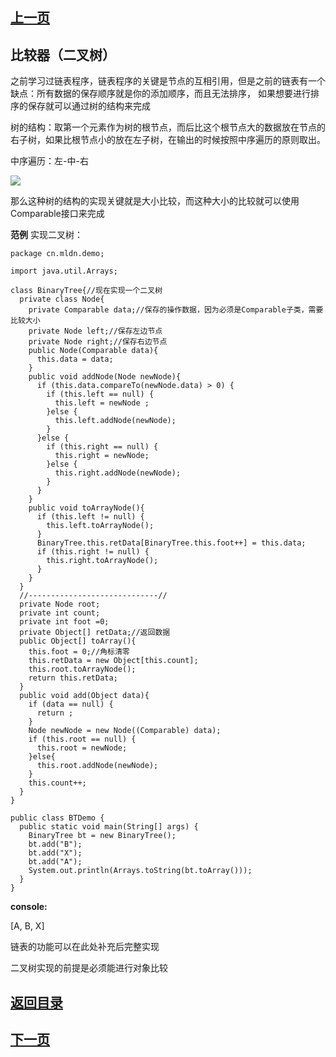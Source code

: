 ## [上一页](course52)
## 比较器（二叉树）

之前学习过链表程序，链表程序的关键是节点的互相引用，但是之前的链表有一个缺点：所有数据的保存顺序就是你的添加顺序，而且无法排序，
如果想要进行排序的保存就可以通过树的结构来完成 

树的结构：取第一个元素作为树的根节点，而后比这个根节点大的数据放在节点的右子树，如果比根节点小的放在左子树，在输出的时候按照中序遍历的原则取出。

中序遍历：左-中-右

![](http://ww2.sinaimg.cn/large/0060lm7Tly1fnfvg6ghdmj30ne0d2gnc.jpg)

那么这种树的结构的实现关键就是大小比较，而这种大小的比较就可以使用Comparable接口来完成

**范例** 实现二叉树：

    package cn.mldn.demo;

    import java.util.Arrays;

    class BinaryTree{//现在实现一个二叉树
      private class Node{
        private Comparable data;//保存的操作数据，因为必须是Comparable子类，需要比较大小
        private Node left;//保存左边节点
        private Node right;//保存右边节点
        public Node(Comparable data){
          this.data = data;
        }
        public void addNode(Node newNode){
          if (this.data.compareTo(newNode.data) > 0) {
            if (this.left == null) {
              this.left = newNode ;
            }else {
              this.left.addNode(newNode);
            }
          }else {
            if (this.right == null) {
              this.right = newNode;
            }else {
              this.right.addNode(newNode);
            }
          }
        }
        public void toArrayNode(){
          if (this.left != null) {
            this.left.toArrayNode();
          }
          BinaryTree.this.retData[BinaryTree.this.foot++] = this.data;
          if (this.right != null) {
            this.right.toArrayNode();
          }
        }
      }
      //-----------------------------//
      private Node root;
      private int count;
      private int foot =0;
      private Object[] retData;//返回数据
      public Object[] toArray(){
        this.foot = 0;//角标清零
        this.retData = new Object[this.count];
        this.root.toArrayNode();
        return this.retData;
      }
      public void add(Object data){
        if (data == null) {
          return ;
        }
        Node newNode = new Node((Comparable) data);
        if (this.root == null) {
          this.root = newNode;
        }else{
          this.root.addNode(newNode);
        }
        this.count++;
      }
    }

    public class BTDemo {
      public static void main(String[] args) {
        BinaryTree bt = new BinaryTree();
        bt.add("B");
        bt.add("X");
        bt.add("A");
        System.out.println(Arrays.toString(bt.toArray()));
      }
    }
**console:**
  
  [A, B, X]

链表的功能可以在此处补充后完整实现

二叉树实现的前提是必须能进行对象比较



## [返回目录](https://wuchengcheng110120.github.io/aliyunjava3/list)
## [下一页](course54)
